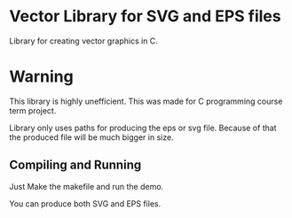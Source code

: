 # Vector Library for SVG and EPS files

Library for creating vector graphics in C.

# Warning

This library is highly unefficient. This was made for C programming course term project.

Library only uses paths for producing the eps or svg file. Because of that the produced file will be much bigger in size.

## Compiling and Running

Just Make the makefile and run the demo.

You can produce both SVG and EPS files.

